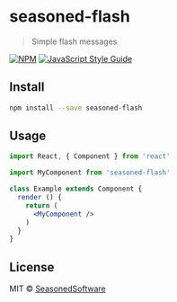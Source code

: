 # seasoned-flash

> Simple flash messages

[![NPM](https://img.shields.io/npm/v/seasoned-flash.svg)](https://www.npmjs.com/package/seasoned-flash) [![JavaScript Style Guide](https://img.shields.io/badge/code_style-standard-brightgreen.svg)](https://standardjs.com)

## Install

```bash
npm install --save seasoned-flash
```

## Usage

```jsx
import React, { Component } from 'react'

import MyComponent from 'seasoned-flash'

class Example extends Component {
  render () {
    return (
      <MyComponent />
    )
  }
}
```

## License

MIT © [SeasonedSoftware](https://github.com/SeasonedSoftware)
